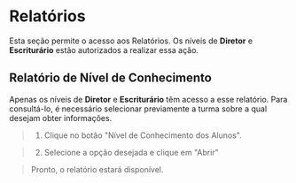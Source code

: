 # Relatórios
Esta seção permite o acesso aos Relatórios. Os níveis de **Diretor** e **Escriturário** estão autorizados a realizar essa ação.

## Relatório de Nível de Conhecimento

Apenas os níveis de **Diretor** e **Escriturário** têm acesso a esse relatório. Para consultá-lo, é necessário selecionar previamente a turma sobre a qual desejam obter informações.

> 1. Clique no botão "Nível de Conhecimento dos Alunos".
> <!-- colocar imagem -->

> 2. Selecione a opção desejada e clique em "Abrir"
> <!-- colocar imagem -->

> Pronto, o relatório estará disponível.
